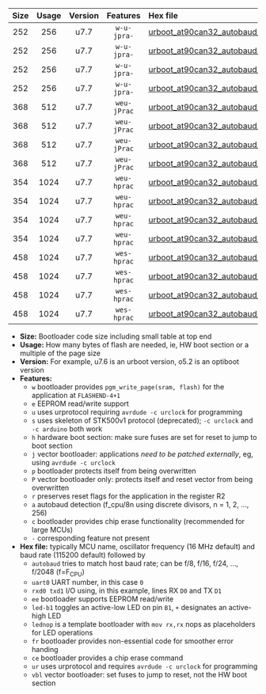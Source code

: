 |Size|Usage|Version|Features|Hex file|
|:-:|:-:|:-:|:-:|:--|
|252|256|u7.7|`w-u-jpra-`|[urboot_at90can32_autobaud_uart0_rxe0_txe1_led+b5_ur_vbl.hex](https://raw.githubusercontent.com/stefanrueger/urboot.hex/main/mcus/at90can32/autobaud/urboot_at90can32_autobaud_uart0_rxe0_txe1_led+b5_ur_vbl.hex)|
|252|256|u7.7|`w-u-jpra-`|[urboot_at90can32_autobaud_uart0_rxe0_txe1_lednop_ur_vbl.hex](https://raw.githubusercontent.com/stefanrueger/urboot.hex/main/mcus/at90can32/autobaud/urboot_at90can32_autobaud_uart0_rxe0_txe1_lednop_ur_vbl.hex)|
|252|256|u7.7|`w-u-jpra-`|[urboot_at90can32_autobaud_uart1_rxd2_txd3_led+b5_ur_vbl.hex](https://raw.githubusercontent.com/stefanrueger/urboot.hex/main/mcus/at90can32/autobaud/urboot_at90can32_autobaud_uart1_rxd2_txd3_led+b5_ur_vbl.hex)|
|252|256|u7.7|`w-u-jpra-`|[urboot_at90can32_autobaud_uart1_rxd2_txd3_lednop_ur_vbl.hex](https://raw.githubusercontent.com/stefanrueger/urboot.hex/main/mcus/at90can32/autobaud/urboot_at90can32_autobaud_uart1_rxd2_txd3_lednop_ur_vbl.hex)|
|368|512|u7.7|`weu-jPrac`|[urboot_at90can32_autobaud_uart0_rxe0_txe1_ee_led+b5_fr_ce_ur_vbl.hex](https://raw.githubusercontent.com/stefanrueger/urboot.hex/main/mcus/at90can32/autobaud/urboot_at90can32_autobaud_uart0_rxe0_txe1_ee_led+b5_fr_ce_ur_vbl.hex)|
|368|512|u7.7|`weu-jPrac`|[urboot_at90can32_autobaud_uart0_rxe0_txe1_ee_lednop_fr_ce_ur_vbl.hex](https://raw.githubusercontent.com/stefanrueger/urboot.hex/main/mcus/at90can32/autobaud/urboot_at90can32_autobaud_uart0_rxe0_txe1_ee_lednop_fr_ce_ur_vbl.hex)|
|368|512|u7.7|`weu-jPrac`|[urboot_at90can32_autobaud_uart1_rxd2_txd3_ee_led+b5_fr_ce_ur_vbl.hex](https://raw.githubusercontent.com/stefanrueger/urboot.hex/main/mcus/at90can32/autobaud/urboot_at90can32_autobaud_uart1_rxd2_txd3_ee_led+b5_fr_ce_ur_vbl.hex)|
|368|512|u7.7|`weu-jPrac`|[urboot_at90can32_autobaud_uart1_rxd2_txd3_ee_lednop_fr_ce_ur_vbl.hex](https://raw.githubusercontent.com/stefanrueger/urboot.hex/main/mcus/at90can32/autobaud/urboot_at90can32_autobaud_uart1_rxd2_txd3_ee_lednop_fr_ce_ur_vbl.hex)|
|354|1024|u7.7|`weu-hprac`|[urboot_at90can32_autobaud_uart0_rxe0_txe1_ee_led+b5_fr_ce_ur.hex](https://raw.githubusercontent.com/stefanrueger/urboot.hex/main/mcus/at90can32/autobaud/urboot_at90can32_autobaud_uart0_rxe0_txe1_ee_led+b5_fr_ce_ur.hex)|
|354|1024|u7.7|`weu-hprac`|[urboot_at90can32_autobaud_uart0_rxe0_txe1_ee_lednop_fr_ce_ur.hex](https://raw.githubusercontent.com/stefanrueger/urboot.hex/main/mcus/at90can32/autobaud/urboot_at90can32_autobaud_uart0_rxe0_txe1_ee_lednop_fr_ce_ur.hex)|
|354|1024|u7.7|`weu-hprac`|[urboot_at90can32_autobaud_uart1_rxd2_txd3_ee_led+b5_fr_ce_ur.hex](https://raw.githubusercontent.com/stefanrueger/urboot.hex/main/mcus/at90can32/autobaud/urboot_at90can32_autobaud_uart1_rxd2_txd3_ee_led+b5_fr_ce_ur.hex)|
|354|1024|u7.7|`weu-hprac`|[urboot_at90can32_autobaud_uart1_rxd2_txd3_ee_lednop_fr_ce_ur.hex](https://raw.githubusercontent.com/stefanrueger/urboot.hex/main/mcus/at90can32/autobaud/urboot_at90can32_autobaud_uart1_rxd2_txd3_ee_lednop_fr_ce_ur.hex)|
|458|1024|u7.7|`wes-hprac`|[urboot_at90can32_autobaud_uart0_rxe0_txe1_ee_led+b5_fr_ce.hex](https://raw.githubusercontent.com/stefanrueger/urboot.hex/main/mcus/at90can32/autobaud/urboot_at90can32_autobaud_uart0_rxe0_txe1_ee_led+b5_fr_ce.hex)|
|458|1024|u7.7|`wes-hprac`|[urboot_at90can32_autobaud_uart0_rxe0_txe1_ee_lednop_fr_ce.hex](https://raw.githubusercontent.com/stefanrueger/urboot.hex/main/mcus/at90can32/autobaud/urboot_at90can32_autobaud_uart0_rxe0_txe1_ee_lednop_fr_ce.hex)|
|458|1024|u7.7|`wes-hprac`|[urboot_at90can32_autobaud_uart1_rxd2_txd3_ee_led+b5_fr_ce.hex](https://raw.githubusercontent.com/stefanrueger/urboot.hex/main/mcus/at90can32/autobaud/urboot_at90can32_autobaud_uart1_rxd2_txd3_ee_led+b5_fr_ce.hex)|
|458|1024|u7.7|`wes-hprac`|[urboot_at90can32_autobaud_uart1_rxd2_txd3_ee_lednop_fr_ce.hex](https://raw.githubusercontent.com/stefanrueger/urboot.hex/main/mcus/at90can32/autobaud/urboot_at90can32_autobaud_uart1_rxd2_txd3_ee_lednop_fr_ce.hex)|

- **Size:** Bootloader code size including small table at top end
- **Usage:** How many bytes of flash are needed, ie, HW boot section or a multiple of the page size
- **Version:** For example, u7.6 is an urboot version, o5.2 is an optiboot version
- **Features:**
  + `w` bootloader provides `pgm_write_page(sram, flash)` for the application at `FLASHEND-4+1`
  + `e` EEPROM read/write support
  + `u` uses urprotocol requiring `avrdude -c urclock` for programming
  + `s` uses skeleton of STK500v1 protocol (deprecated); `-c urclock` and `-c arduino` both work
  + `h` hardware boot section: make sure fuses are set for reset to jump to boot section
  + `j` vector bootloader: applications *need to be patched externally*, eg, using `avrdude -c urclock`
  + `p` bootloader protects itself from being overwritten
  + `P` vector bootloader only: protects itself and reset vector from being overwritten
  + `r` preserves reset flags for the application in the register R2
  + `a` autobaud detection (f_cpu/8n using discrete divisors, n = 1, 2, ..., 256)
  + `c` bootloader provides chip erase functionality (recommended for large MCUs)
  + `-` corresponding feature not present
- **Hex file:** typically MCU name, oscillator frequency (16 MHz default) and baud rate (115200 default) followed by
  + `autobaud` tries to match host baud rate; can be f/8, f/16, f/24, ..., f/2048 (f=F<sub>CPU</sub>)
  + `uart0` UART number, in this case `0`
  + `rxd0 txd1` I/O using, in this example, lines RX `D0` and TX `D1`
  + `ee` bootloader supports EEPROM read/write
  + `led-b1` toggles an active-low LED on pin `B1`, `+` designates an active-high LED
  + `lednop` is a template bootloader with `mov rx,rx` nops as placeholders for LED operations
  + `fr` bootloader provides non-essential code for smoother error handing
  + `ce` bootloader provides a chip erase command
  + `ur` uses urprotocol and requires `avrdude -c urclock` for programming
  + `vbl` vector bootloader: set fuses to jump to reset, not the HW boot section
